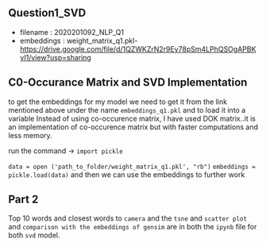 ## Question1_SVD
- filename : 2020201092_NLP_Q1
- embeddings : weight_matrix_q1.pkl- https://drive.google.com/file/d/1QZWKZrN2r9Ey78pSm4LPhQSOgAPBKyI1/view?usp=sharing

## C0-Occurance Matrix and SVD Implementation

to get the embeddings for my model we need to get it from the link mentioned above under the name `embeddings_q1.pkl` and to load it into a variable 
Instead of using co-occurence matrix, I have used DOK matrix..it is an implementation of co-occurence matrix but with faster computations and less memory.

run the command -> 
`import pickle`

`data = open ('path_to_folder/weight_matrix_q1.pkl', "rb")`
`embeddings = pickle.load(data)`
and then we can use the embeddings to further work

## Part 2
Top 10 words and closest words to `camera` and the `tsne` and `scatter plot` and `comparison with the embeddings of gensim` are in both the `ipynb` file for both `svd` model.
